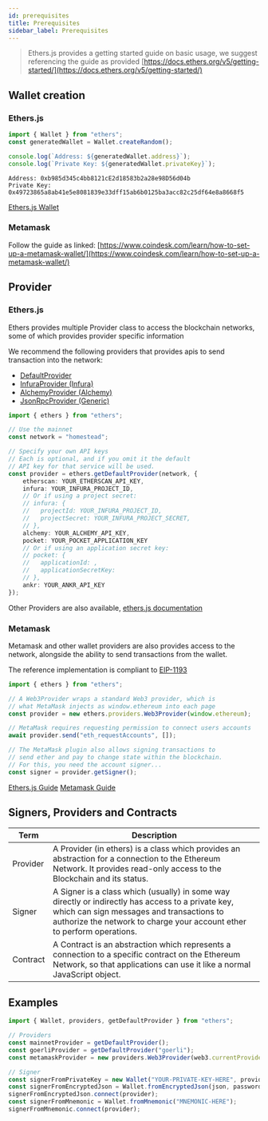 ```yaml
---
id: prerequisites
title: Prerequisites
sidebar_label: Prerequisites
---
```


> Ethers.js provides a getting started guide on basic usage, we suggest referencing the guide as provided [https://docs.ethers.org/v5/getting-started/](https://docs.ethers.org/v5/getting-started/)

## Wallet creation

### Ethers.js

```ts
import { Wallet } from "ethers";
const generatedWallet = Wallet.createRandom();

console.log(`Address: ${generatedWallet.address}`);
console.log(`Private Key: ${generatedWallet.privateKey}`);
```

```
Address: 0xb985d345c4bb8121cE2d18583b2a28e98D56d04b
Private Key: 0x49723865a8ab41e5e8081839e33dff15ab6b0125ba3acc82c25df64e8a8668f5
```

[Ethers.js Wallet](https://docs.ethers.org/v5/api/signer/#Wallet)

### Metamask

Follow the guide as linked: [https://www.coindesk.com/learn/how-to-set-up-a-metamask-wallet/](https://www.coindesk.com/learn/how-to-set-up-a-metamask-wallet/)

## Provider

### Ethers.js

Ethers provides multiple Provider class to access the blockchain networks, some of which provides provider specific information

We recommend the following providers that provides apis to send transaction into the network:

- [DefaultProvider](https://docs.ethers.org/v5/api/providers/#providers-getDefaultProvider)
- [InfuraProvider (Infura)](https://docs.infura.io/tutorials/ethereum/send-a-transaction/send-a-transaction-2)
- [AlchemyProvider (Alchemy)](https://docs.alchemy.com/docs/ethers-js-provider)
- [JsonRpcProvider (Generic)](https://docs.ethers.org/v5/api/providers/jsonrpc-provider/)

```ts
import { ethers } from "ethers";

// Use the mainnet
const network = "homestead";

// Specify your own API keys
// Each is optional, and if you omit it the default
// API key for that service will be used.
const provider = ethers.getDefaultProvider(network, {
    etherscan: YOUR_ETHERSCAN_API_KEY,
    infura: YOUR_INFURA_PROJECT_ID,
    // Or if using a project secret:
    // infura: {
    //   projectId: YOUR_INFURA_PROJECT_ID,
    //   projectSecret: YOUR_INFURA_PROJECT_SECRET,
    // },
    alchemy: YOUR_ALCHEMY_API_KEY,
    pocket: YOUR_POCKET_APPLICATION_KEY
    // Or if using an application secret key:
    // pocket: {
    //   applicationId: ,
    //   applicationSecretKey:
    // },
    ankr: YOUR_ANKR_API_KEY
});
```

Other Providers are also available, [ethers.js documentation](https://docs.ethers.org/v5/api/providers/)

### Metamask

Metamask and other wallet providers are also provides access to the network, alongside the ability to send transactions from the wallet.

The reference implementation is compliant to [EIP-1193](https://eips.ethereum.org/EIPS/eip-1193)

```ts
import { ethers } from "ethers";

// A Web3Provider wraps a standard Web3 provider, which is
// what MetaMask injects as window.ethereum into each page
const provider = new ethers.providers.Web3Provider(window.ethereum);

// MetaMask requires requesting permission to connect users accounts
await provider.send("eth_requestAccounts", []);

// The MetaMask plugin also allows signing transactions to
// send ether and pay to change state within the blockchain.
// For this, you need the account signer...
const signer = provider.getSigner();
```

[Ethers.js Guide](https://docs.ethers.org/v5/getting-started/#getting-started--connecting)
[Metamask Guide](https://docs.metamask.io/wallet/reference/provider-api/)

## Signers, Providers and Contracts

| Term     | Description                                                                                                                                                                                                               |
| -------- | ------------------------------------------------------------------------------------------------------------------------------------------------------------------------------------------------------------------------- |
| Provider | A Provider (in ethers) is a class which provides an abstraction for a connection to the Ethereum Network. It provides read-only access to the Blockchain and its status.                                                  |
| Signer   | A Signer is a class which (usually) in some way directly or indirectly has access to a private key, which can sign messages and transactions to authorize the network to charge your account ether to perform operations. |
| Contract | A Contract is an abstraction which represents a connection to a specific contract on the Ethereum Network, so that applications can use it like a normal JavaScript object.                                               |

## Examples

```ts
import { Wallet, providers, getDefaultProvider } from "ethers";

// Providers
const mainnetProvider = getDefaultProvider();
const goerliProvider = getDefaultProvider("goerli");
const metamaskProvider = new providers.Web3Provider(web3.currentProvider); // Will change network automatically

// Signer
const signerFromPrivateKey = new Wallet("YOUR-PRIVATE-KEY-HERE", provider);
const signerFromEncryptedJson = Wallet.fromEncryptedJson(json, password);
signerFromEncryptedJson.connect(provider);
const signerFromMnemonic = Wallet.fromMnemonic("MNEMONIC-HERE");
signerFromMnemonic.connect(provider);
```
